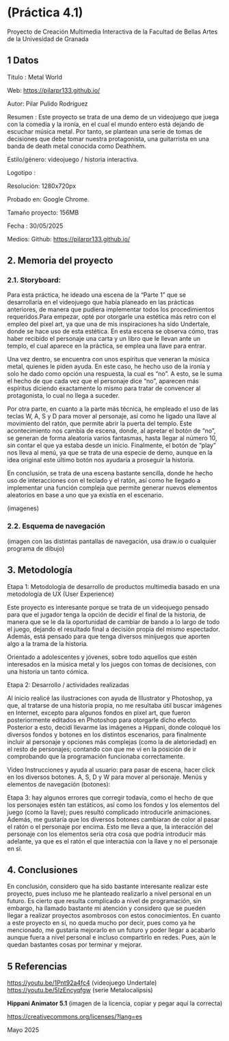 # (Práctica 4.1)
Proyecto de Creación Multimedia Interactiva de la Facultad de Bellas Artes de la Univesidad de Granada

## 1 Datos
Titulo : Metal World

Web: https://pilarpr133.github.io/

Autor: Pilar Pulido Rodríguez

Resumen : Este proyecto se trata de una demo de un videojuego que juega con la comedia y la ironía, en el cual el mundo entero está dejando de escuchar música metal. Por tanto, se plantean una serie de tomas de decisiones que debe tomar nuestra protagonista, una guitarrista en una banda de death metal conocida como Deathhem.

Estilo/género: videojuego / historia interactiva.

Logotipo : 

Resolución: 1280x720px 

Probado en: Google Chrome.

Tamaño proyecto: 156MB

Fecha : 30/05/2025

Medios:
Github: https://pilarpr133.github.io/

## 2. Memoria del proyecto

 
### 2.1. Storyboard:
Para esta práctica, he ideado una escena de la “Parte 1” que se desarrollaría en el videojuego que había planeado en las prácticas anteriores, de manera que pudiera implementar todos los procedimientos requeridos.Para empezar, opté por otorgarle una estética más retro con el empleo del pixel art, ya que una de mis inspiraciones ha sido Undertale, donde se hace uso de esta estética. En esta escena se observa cómo, tras haber recibido el personaje una carta y un libro que le llevan ante un templo, el cual aparece en la práctica, se emplea una llave para entrar.

Una vez dentro, se encuentra con unos espíritus que veneran la música metal, quienes le piden ayuda. En este caso, he hecho uso de la ironía y solo he dado como opción una respuesta, la cual es “no”. A esto, se le suma el hecho de que cada vez que el personaje dice “no”, aparecen más espíritus diciendo exactamente lo mismo para tratar de convencer al protagonista, lo cual no llega a suceder.

Por otra parte, en cuanto a la parte más técnica, he empleado el uso de las teclas W, A, S y D para mover al personaje, así como he ligado una llave al movimiento del ratón, que permite abrir la puerta del 
templo. Este acontecimiento nos cambia de escena, donde, al apretar el botón de “no”, se generan de forma aleatoria varios fantasmas, hasta llegar al número 10, sin contar el que ya estaba desde un inicio. 
Finalmente, el botón de “play” nos lleva al menú, ya que se trata de una especie de demo, aunque en la idea original este último botón nos ayudaría a proseguir la historia. 
 
En conclusión, se trata de una escena bastante sencilla, donde he hecho uso de interacciones con el teclado y el ratón, así como he llegado a implementar una función compleja que permite generar nuevos elementos 
aleatorios en base a uno que ya existía en el escenario.


(imagenes)

### 2.2. Esquema de navegación
(imagen con las distintas pantallas de navegación, usa draw.io o cualquier programa de dibujo)

## 3. Metodología

Etapa 1: Metodología de desarrollo de productos multimedia basado en una metodología de UX (User Experience)

Este proyecto es interesante porque se trata de un videojuego pensado para que el jugador tenga la opción de decidir el final de la historia, de manera que se le da la oportunidad de cambiar de bando a lo largo de todo el juego, dejando el resultado final a decisión propia del mismo espectador. Además, está pensado para que tenga diversos minijuegos que aporten algo a la trama de la historia. 

Orientado a adolescentes y jóvenes, sobre todo aquellos que estén interesados en la música metal y los juegos con tomas de decisiones, con una historia un tanto cómica. 

Etapa 2: Desarrollo / actividades realizadas

Al inicio realicé las ilustraciones con ayuda de Illustrator y Photoshop, ya que, al tratarse de una historia propia, no me resultaba útil buscar imágenes en Internet, excepto para algunos fondos en pixel art, que fueron posteriormente editados en Photoshop para otorgarle dicho efecto. Posterior a esto, decidí llevarme las imágenes a Hippani, donde coloqué los diversos fondos y botones en los distintos escenarios, para finalmente incluir al personaje y opciones más complejas (como la de aletoriedad) en el resto de personajes; contando con que me vi en la posición de ir comprobando que la programación funcionaba correctamente. 

Video
Instrucciones y ayuda al usuario: para pasar de escena, hacer click en los diversos botones. A, S, D y W para mover al personaje. 
Menús y elementos de navegación (botones): 

Etapa 3: hay algunos errores que corregir todavía, como el hecho de que los personajes estén tan estáticos, así como los fondos y los elementos del juego (como la llave); pues resultó complicado introducirle animaciones. Además, me gustaría que los diversos botones cambiaran de color al pasar el ratón o el personaje por encima. Esto me lleva a que, la interacción del personaje con los elementos sería otra cosa que podría introducir más adelante, ya que es el ratón el que interactúa con la llave y no el personaje en sí. 

## 4. Conclusiones
En conclusión, considero que ha sido bastante interesante realizar este proyecto, pues incluso me he planteado realizarlo a nivel personal en un futuro. Es cierto que resulta complicado a nivel de programación, sin embargo, ha llamado bastante mi atención y considero que se pueden llegar a realizar proyectos asombrosos con estos conocimientos.
En cuanto a este proyecto en sí, no queda mucho por decir, pues como ya he mencionado, me gustaría mejorarlo en un futuro y poder llegar a acabarlo aunque fuera a nivel personal e incluso compartirlo en redes. Pues, aún le quedan bastantes cosas por terminar y mejorar.

## 5 Referencias
https://youtu.be/1Pnt92a4fc4 (videojuego Undertale)
https://youtu.be/5IzEncyqfgw (serie Metalocalipsis)


**Hippani Animator 5.1**
(imagen de la licencia, copiar y pegar aquí la correcta)

https://creativecommons.org/licenses/?lang=es

Mayo 2025
